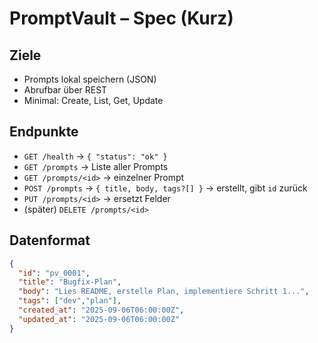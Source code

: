 # PromptVault – Spec (Kurz)

## Ziele
- Prompts lokal speichern (JSON)
- Abrufbar über REST
- Minimal: Create, List, Get, Update

## Endpunkte
- `GET /health` → `{ "status": "ok" }`
- `GET /prompts` → Liste aller Prompts
- `GET /prompts/<id>` → einzelner Prompt
- `POST /prompts` → `{ title, body, tags?[] }` → erstellt, gibt `id` zurück
- `PUT /prompts/<id>` → ersetzt Felder
- (später) `DELETE /prompts/<id>`

## Datenformat
```json
{
  "id": "pv_0001",
  "title": "Bugfix-Plan",
  "body": "Lies README, erstelle Plan, implementiere Schritt 1...",
  "tags": ["dev","plan"],
  "created_at": "2025-09-06T06:00:00Z",
  "updated_at": "2025-09-06T06:00:00Z"
}
